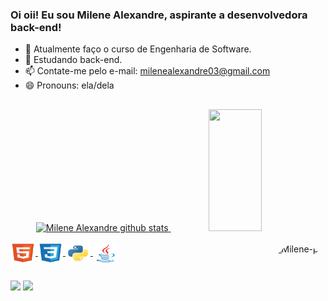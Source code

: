 ### Oi oii! Eu sou Milene Alexandre, aspirante a desenvolvedora back-end!

- 🔭 Atualmente faço o curso de Engenharia de Software.
- 🌱 Estudando back-end.
- 📫 Contate-me pelo e-mail: milenealexandre03@gmail.com
- 😄 Pronouns: ela/dela

##

<div align="center">
  <a href="https://github.com/mialexandre">
  <img width="49%" height="195px" src="https://github-readme-stats.vercel.app/api?username=mialexandre&show_icons=true&hide=contribs,prs&cache_seconds=86400&theme=merko" alt="Milene Alexandre github stats" /> 
  <img width="41%" height="195px" src="https://github-readme-stats.vercel.app/api/top-langs/?username=mialexandre&layout=compact&theme=merko" />
</div>

<div style="display: inline_block"><br>
  <img align="center" alt="Milene-HTML" height="30" width="40" src="https://raw.githubusercontent.com/devicons/devicon/master/icons/html5/html5-original.svg">
  <img align="center" alt="Milene-CSS" height="30" width="40" src="https://raw.githubusercontent.com/devicons/devicon/master/icons/css3/css3-original.svg">
  <img align="center" alt="Milene-Python" height="30" width="40" src="https://raw.githubusercontent.com/devicons/devicon/master/icons/python/python-original.svg">
  <img align="center" alt="Milene-Java" height="30" width="40" src="https://raw.githubusercontent.com/devicons/devicon/master/icons/java/java-original.svg">
  <img align="right" alt="Milene-pic" height="150" style="border-radius:50px;" src="https://cdn.discordapp.com/attachments/1013870444618719255/1013893357744967751/Design_sem_nome.gif">
</div>

##

<div> 
  <a href="https://www.linkedin.com/in/milene-alexandre-b3054020a/" target="_blank"><img src="https://img.shields.io/badge/-LinkedIn-%230077B5?style=for-the-badge&logo=linkedin&logoColor=white" target="_blank"></a> 
  <a href = "mailto:milenealexandre03@gmail.com"><img src="https://img.shields.io/badge/-Gmail-%23333?style=for-the-badge&logo=gmail&logoColor=white" target="_blank"></a>
</div>
